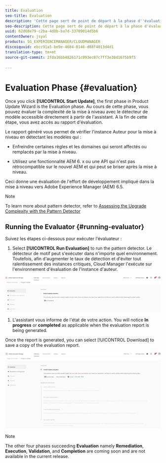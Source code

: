 ```yaml
---
title: Evaluation
seo-title: Evaluation
description: 'Cette page sert de point de départ à la phase d''évaluation dans l''Assistant de mise à jour des produits. '
seo-description: Cette page sert de point de départ à la phase d'évaluation dans l'Assistant de mise à jour des produits.
uuid: 62d68e79-c2ba-4d8b-ba7d-33709014d5b6
contentOwner: jsyal
products: SG_EXPERIENCEMANAGER/CLOUDMANAGER
discoiquuid: ebcc91a5-be9e-4684-8146-d88f4013d4d1
translation-type: tm+mt
source-git-commit: 2fda16bb4826171c993ec07c7ff3e38d1675b9f5

---
```



# Evaluation Phase {#evaluation}

Once you click **[!UICONTROL Start Update]**, the first phase in Product Update Wizard is the Evaluation phase. Au cours de cette phase, vous pouvez évaluer la complexité de la mise à niveau avec le détecteur de modèle accessible directement à partir de l&#39;assistant. A la fin de cette étape, vous avez accès au rapport d&#39;évaluation.

Le rapport généré vous permet de vérifier l&#39;instance Auteur pour la mise à niveau en détectant les modèles qui :

* Enfreindre certaines règles et les domaines qui seront affectés ou remplacés par la mise à niveau.

* Utilisez une fonctionnalité AEM 6. x ou une API qui n&#39;est pas rétrocompatible sur le nouvel AEM et qui peut se briser après la mise à niveau.


Ceci donne une évaluation de l&#39;effort de développement impliqué dans la mise à niveau vers Adobe Experience Manager (AEM) 6.5.

>[!NOTE]
>To learn more about pattern detector, refer to [Assessing the Upgrade Complexity with the Pattern Detector](https://helpx.adobe.com/experience-manager/6-4/sites/deploying/using/pattern-detector.html)

## Running the Evaluator {#running-evaluator}

Suivez les étapes ci-dessous pour exécuter l&#39;évaluateur :

1. Select **[!UICONTROL Run Evaluation]** to run the pattern detector. Le détecteur de motif peut s&#39;exécuter dans n&#39;importe quel environnement. Toutefois, afin d&#39;augmenter le taux de détection et d&#39;éviter tout ralentissement des instances critiques, Cloud Manager l&#39;exécute sur l&#39;environnement d&#39;évaluation de l&#39;instance d&#39;auteur.

![](assets/Run-Evaluation.png)

1. L&#39;assistant vous informe de l&#39;état de votre action. You will notice **In progress** or **completed** as applicable when the evaluation report is being generated.

Once the report is generated, you can select [!UICONTROL Download] to save a copy of the evaluation report.

![](assets/Evaluation-1.png)

>[!NOTE]
>The other four phases succeeding **Evaluation** namely **Remediation**, **Execution**, **Validation**, and **Completion** are coming soon and are not available in the current release.
